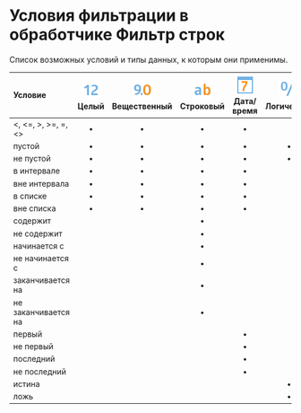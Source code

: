 # Условия фильтрации в обработчике Фильтр строк

Список возможных условий и типы данных, к которым они применимы.

| Условие | ![](../../../images/icons/datatype_18/datatype_default-02.svg) Целый | ![](../../../images/icons/datatype_18/datatype_default-03.svg) Вещественный | ![](../../../images/icons/datatype_18/datatype_default-01.svg) Строковый | ![](../../../images/icons/datatype_18/datatype_default-05.svg) Дата/время | ![](../../../images/icons/datatype_18/datatype_default-04.svg) Логический | ![](../../../images/icons/datatype_18/datatype_default-06.svg) Переменный |
| :------ | :---: | :----------: | :-------: | :--------: | :--------: | :--------: |
| <, <=, >, >=, =, <> | • | • | • | • | | • |
| пустой | • | • | • | • | • | • |
| не пустой | • | • | • | • | • | • |
| в интервале | • | • | • | • | | • |
| вне интервала | • | • | • | • | | • |
| в списке | • | • | • | • | | • |
| вне списка | • | • | • | • | | • |
| содержит | | | • | | | • |
| не содержит | | | • | | | • |
| начинается с | | | • | | | • |
| не начинается с | | | • | | | • |
| заканчивается на | | | • | | | • |
| не заканчивается на | | | • | | | • |
| первый | | | | • | | • |
| не первый | | | | • | | • |
| последний | | | | • | | • |
| не последний | | | | • | | • |
| истина | | | | | • | • |
| ложь | | | | | • | • |
